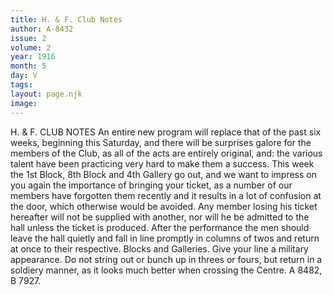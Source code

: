 ```yaml
---
title: H. & F. Club Notes
author: A-8432 
issue: 2
volume: 2
year: 1916
month: 5
day: V
tags:
layout: page.njk
image:
---
```

H. & F. CLUB NOTES    An entire new program will replace that of the past six weeks, beginning this Saturday, and there will be surprises galore for the members of the Club, as all of the acts are entirely original, and: the various talent have been practicing very hard to make them a success.      This week the 1st Block, 8th Block and 4th Gallery go out, and we want to impress on you again the importance of bringing your ticket, as a number of our members have forgotten them recently and it results in a lot of confusion at the door, which otherwise would be avoided. Any member losing his ticket hereafter will not be supplied with another, nor will he be admitted to the hall unless the ticket is produced.       After the performance the men should leave the hall quietly and fall in line promptly in columns of twos and return at once to their respective. Blocks and Galleries. Give your line a military appearance. Do not string out or bunch up in threes or fours, but return in a soldiery manner, as it looks much better when crossing the Centre. A 8482, B 7927. 

